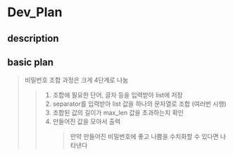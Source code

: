# Dev_Plan

## description

## basic plan

> 비밀번호 조합 과정은 크게 4단계로 나눔
>
> > 1.  조합에 필요한 단어, 글자 등을 입력받아 list에 저장
> > 2.  separator를 입력받아 list 값을 하나의 문자열로 조합 (여러번 시행)
> > 3.  조합된 값의 길이가 max_len 값을 초과하는지 확인
> > 4.  만들어진 값을 모아서 출력
> >     > 만약 만들어진 비밀번호에 좋고 나쁨을 수치화할 수 있다면 나타낸다
